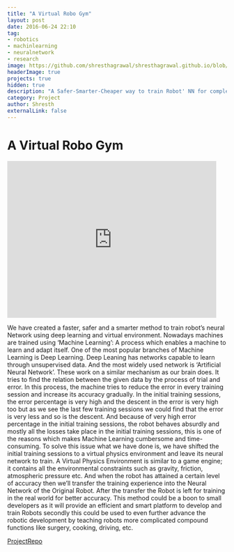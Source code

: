 ```yaml
---
title: "A Virtual Robo Gym"
layout: post
date: 2016-06-24 22:10
tag: 
- robotics
- machinlearning
- neuralnetwork
- research
image: https://github.com/shresthagrawal/shresthagrawal.github.io/blob/master/assets/Robot.jpg
headerImage: true
projects: true
hidden: true 
description: "A Safer-Smarter-Cheaper way to train Robot' NN for complex motor functions"
category: Project
author: Shresth
externalLink: false
---
```


A Virtual Robo Gym
==================

<iframe width="480" height="360" src="https://youtu.be/PzhdrxREtoU" frameborder="0"> </iframe>

We have created a faster, safer and a smarter method to train robot’s neural Network using deep learning and virtual environment. Nowadays machines are trained using ‘Machine Learning’: A process which enables a machine to learn and adapt itself. One of the most popular branches of Machine Learning is Deep Learning. Deep Leaning has networks capable to learn through unsupervised data. And the most widely used network is ‘Artificial Neural Network’. These work on a similar mechanism as our brain does. It tries to find the relation between the given data by the process of trial and error. In this process, the machine tries to reduce the error in every training session and increase its accuracy gradually.
In the initial training sessions, the error percentage is very high and the descent in the error is very high too but as we see the last few training sessions we could find that the error is very less and so is the descent. And because of very high error percentage in the initial training sessions, the robot behaves absurdly and mostly all the losses take place in the initial training sessions, this is one of the reasons which makes Machine Learning cumbersome and time-consuming.
To solve this issue what we have done is, we have shifted the initial training sessions to a virtual physics environment and leave its neural network to train. A Virtual Physics Environment is similar to a game engine; it contains all the environmental constraints such as gravity, friction, atmospheric pressure etc. And when the robot has attained a certain level of accuracy then we’ll transfer the training experience into the Neural Network of the Original Robot. After the transfer the Robot is left for training in the real world for better accuracy.
This method could be a boon to small developers as it will provide an efficient and smart platform to develop and train Robots secondly this could be used to even further advance the robotic development by teaching robots more complicated compound functions like surgery, cooking, driving, etc.

[ProjectRepo](https://github.com/shresthagrawal/VirtualRoboGym)